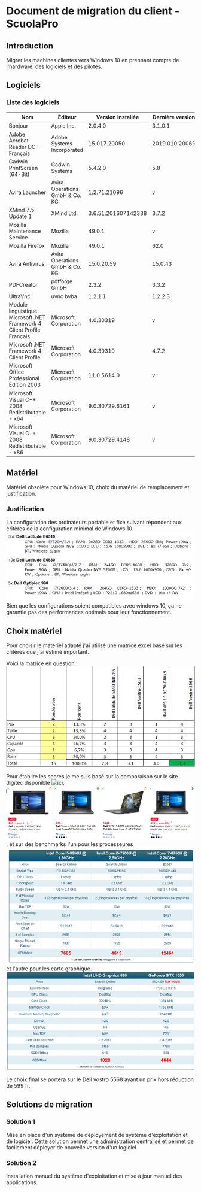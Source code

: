 # Document de migration du client - ScuolaPro

## Introduction

Migrer les machines clientes vers Windows 10 en prennant compte de l'hardware, des logiciels et des pilotes.

## Logiciels

### Liste des logiciels

|Nom|Éditeur|Version installée|Dernière version|
|---|-------|-----------------|----------------|
|Bonjour|Apple Inc.|2.0.4.0|3.1.0.1|
|Adobe Acrobat Reader DC - Français|Adobe Systems Incorporated|15.017.20050|2019.010.20069|
|Gadwin PrintScreen (64-Bit)|Gadwin Systems|5.4.2.0|5.8|
|Avira Launcher|Avira Operations GmbH & Co. KG|1.2.71.21096|v|
|XMind 7.5 Update 1|XMind Ltd.|3.6.51.201607142338|3.7.2|
|Mozilla Maintenance Service|Mozilla|49.0.1|v|
|Mozilla Firefox|Mozilla|49.0.1|62.0|
|Avira Antivirus|Avira Operations GmbH & Co. KG|15.0.20.59|15.0.43|
|PDFCreator|pdfforge GmbH|2.3.2|3.3.2|
|UltraVnc|uvnc bvba|1.2.1.1|1.2.2.3|
|Module linguistique Microsoft .NET Framework 4 Client Profile Français|Microsoft Corporation|4.0.30319|v|
|Microsoft .NET Framework 4 Client Profile|Microsoft Corporation|4.0.30319|4.7.2|
|Microsoft Office Professional Edition 2003|Microsoft Corporation|11.0.5614.0|v|
|Microsoft Visual C++ 2008 Redistributable - x64|Microsoft Corporation|9.0.30729.6161|v|
|Microsoft Visual C++ 2008 Redistributable - x86|Microsoft Corporation|9.0.30729.4148|v|

## Matériel

Matériel obsolète pour Windows 10, choix du matériel de remplacement et justification.

### Justification
La configuration des ordinateurs portable et fixe suivant répondent aux critères de la configuration minimal de Windows 10.
![](./Images/Dell.png)
Bien que les configurations soient compatibles avec windows 10, ça ne garantie pas des performances optimals pour leur fonctionnement.

## Choix matériel

Pour choisir le matériel adapté j'ai utilisé une matrice excel basé sur les critères que j'ai estimé important.

Voici la matrice en question :
![](./Images/matrice.png)

Pour établire les scores je me suis basé sur la comparaison sur le site digitec disponible ![ici](https://www.digitec.ch/fr/Comparison/9806202-5940321-9307088-9864024), ![](./Images/laptops.png) , et sur des benchmarks l'un pour les processeures ![](./Images/cpu.png) et l'autre pour les carte graphique. ![](./Images/gpu.png)


Le choix final se portera sur le Dell vostro 5568 ayant un prix hors réduction de 599 fr.

## Solutions de migration

### Solution 1

Mise en place d'un système de déployement de système d'exploitation et de logiciel. Cette solution permet une administration centralisé et permet de facilement déployer de nouvelle version d'un logiciel.

### Solution 2

Installation manuel du système d'exploitation et mise à jour manuel des applications.
